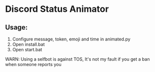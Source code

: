 # Discord Status Animator
## Usage:
1. Configure message, token, emoji and time in animated.py
2. Open install.bat
3. Open start.bat



WARN: Using a selfbot is against TOS, It's not my fault if you get a ban when someone reports you
